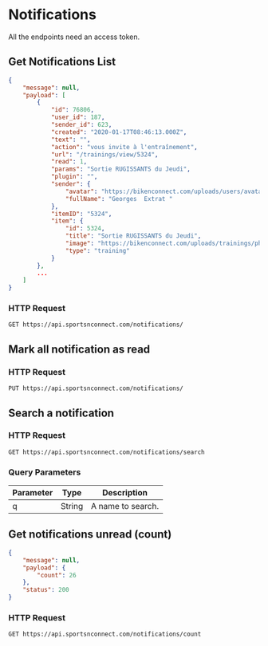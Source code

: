 # Notifications

<aside class="notice">
All the endpoints need an access token.
</aside>

## Get Notifications List

```json
{
    "message": null,
    "payload": [
        {
            "id": 76806,
            "user_id": 187,
            "sender_id": 623,
            "created": "2020-01-17T08:46:13.000Z",
            "text": "",
            "action": "vous invite à l'entraînement",
            "url": "/trainings/view/5324",
            "read": 1,
            "params": "Sortie RUGISSANTS du Jeudi",
            "plugin": "",
            "sender": {
                "avatar": "https://bikenconnect.com/uploads/users/avatar/623/100_square_ca8d0deb33c797e58e1b13ec768f285e.jpg",
                "fullName": "Georges  Extrat "
            },
            "itemID": "5324",
            "item": {
                "id": 5324,
                "title": "Sortie RUGISSANTS du Jeudi",
                "image": "https://bikenconnect.com/uploads/trainings/photo/5324/450_787083785dc434a64f90a8a656257e39.png",
                "type": "training"
            }
        },
        ...
    ]
}
```

### HTTP Request

`GET https://api.sportsnconnect.com/notifications/`

## Mark all notification as read

### HTTP Request
`PUT https://api.sportsnconnect.com/notifications/`


## Search a notification

### HTTP Request
`GET https://api.sportsnconnect.com/notifications/search`

### Query Parameters

Parameter | Type | Description
--------- | ---- | -----------
q | String | A name to search.

## Get notifications unread (count)

```json
{
    "message": null,
    "payload": {
        "count": 26
    },
    "status": 200
}
```

### HTTP Request

`GET https://api.sportsnconnect.com/notifications/count`
